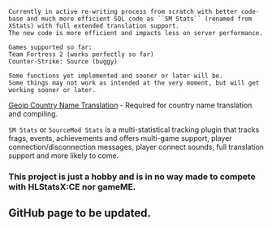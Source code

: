 
```
Currently in active re-writing process from scratch with better code-base and much more efficient SQL code as ``SM Stats`` (renamed from XStats) with full extended translation support.
The new code is more efficient and impacts less on server performance.

Games supported so far:
Team Fortress 2 (works perfectly so far)
Counter-Strike: Source (buggy)

Some functions yet implemented and sooner or later will be.
Some things may not work as intended at the very moment, but will get working sooner or later.
```

[Geoip Country Name Translation](https://github.com/Teamkiller324/SM-Geoip-CountryName) - Required for country name translation and compiling.

``SM Stats`` or ``SourceMod Stats`` is a multi-statistical tracking plugin that tracks frags, events, achievements and offers multi-game support, player connection/disconnection messages, player connect sounds, full translation support and more likely to come.

### This project is just a hobby and is in no way made to compete with HLStatsX:CE nor gameME.

## GitHub page to be updated.
